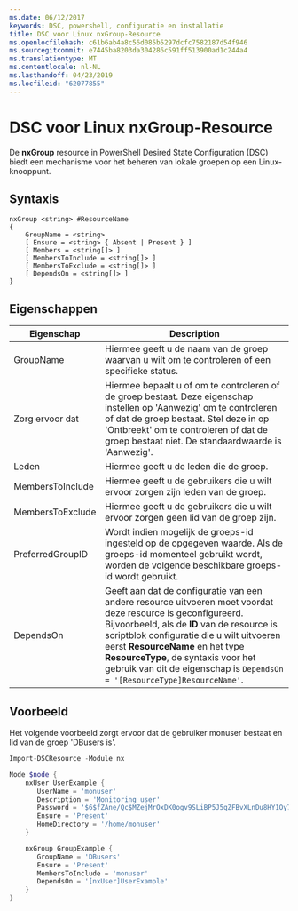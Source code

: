 ```yaml
---
ms.date: 06/12/2017
keywords: DSC, powershell, configuratie en installatie
title: DSC voor Linux nxGroup-Resource
ms.openlocfilehash: c61b6ab4a8c56d085b5297dcfc7582187d54f946
ms.sourcegitcommit: e7445ba8203da304286c591ff513900ad1c244a4
ms.translationtype: MT
ms.contentlocale: nl-NL
ms.lasthandoff: 04/23/2019
ms.locfileid: "62077855"
---
```

# <a name="dsc-for-linux-nxgroup-resource"></a>DSC voor Linux nxGroup-Resource

De **nxGroup** resource in PowerShell Desired State Configuration (DSC) biedt een mechanisme voor het beheren van lokale groepen op een Linux-knooppunt.

## <a name="syntax"></a>Syntaxis

```
nxGroup <string> #ResourceName
{
    GroupName = <string>
    [ Ensure = <string> { Absent | Present } ]
    [ Members = <string[]> ]
    [ MembersToInclude = <string[]> ]
    [ MembersToExclude = <string[]> ]
    [ DependsOn = <string[]> ]
}
```

## <a name="properties"></a>Eigenschappen

|  Eigenschap |  Description |
|---|---|
| GroupName| Hiermee geeft u de naam van de groep waarvan u wilt om te controleren of een specifieke status.|
| Zorg ervoor dat| Hiermee bepaalt u of om te controleren of de groep bestaat. Deze eigenschap instellen op 'Aanwezig' om te controleren of dat de groep bestaat. Stel deze in op 'Ontbreekt' om te controleren of dat de groep bestaat niet. De standaardwaarde is 'Aanwezig'.|
| Leden| Hiermee geeft u de leden die de groep.|
| MembersToInclude| Hiermee geeft u de gebruikers die u wilt ervoor zorgen zijn leden van de groep.|
| MembersToExclude| Hiermee geeft u de gebruikers die u wilt ervoor zorgen geen lid van de groep zijn.|
| PreferredGroupID| Wordt indien mogelijk de groeps-id ingesteld op de opgegeven waarde. Als de groeps-id momenteel gebruikt wordt, worden de volgende beschikbare groeps-id wordt gebruikt.|
| DependsOn | Geeft aan dat de configuratie van een andere resource uitvoeren moet voordat deze resource is geconfigureerd. Bijvoorbeeld, als de **ID** van de resource is scriptblok configuratie die u wilt uitvoeren eerst **ResourceName** en het type **ResourceType**, de syntaxis voor het gebruik van dit de eigenschap is `DependsOn = '[ResourceType]ResourceName'`.|

## <a name="example"></a>Voorbeeld

Het volgende voorbeeld zorgt ervoor dat de gebruiker monuser bestaat en lid van de groep 'DBusers is'.

```powershell
Import-DSCResource -Module nx

Node $node {
    nxUser UserExample {
       UserName = 'monuser'
       Description = 'Monitoring user'
       Password = '$6$fZAne/Qc$MZejMrOxDK0ogv9SLiBP5J5qZFBvXLnDu8HY1Oy7ycX.Y3C7mGPUfeQy3A82ev3zIabhDQnj2ayeuGn02CqE/0'
       Ensure = 'Present'
       HomeDirectory = '/home/monuser'
    }

    nxGroup GroupExample {
       GroupName = 'DBusers'
       Ensure = 'Present'
       MembersToInclude = 'monuser'
       DependsOn = '[nxUser]UserExample'
    }
}
```